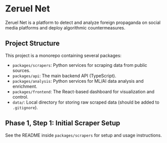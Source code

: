# Zeruel Net

Zeruel Net is a platform to detect and analyze foreign propaganda on social media platforms and deploy algorithmic countermeasures.

## Project Structure

This project is a monorepo containing several packages:

-   `packages/scrapers`: Python services for scraping data from public sources.
-   `packages/api`: The main backend API (TypeScript).
-   `packages/analysis`: Python services for ML/AI data analysis and enrichment.
-   `packages/frontend`: The React-based dashboard for visualization and control.
-   `data/`: Local directory for storing raw scraped data (should be added to `.gitignore`).

## Phase 1, Step 1: Initial Scraper Setup

See the README inside `packages/scrapers` for setup and usage instructions. 
